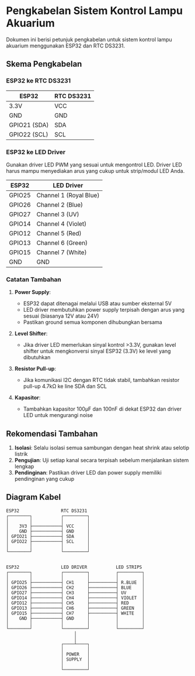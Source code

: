 # Pengkabelan Sistem Kontrol Lampu Akuarium

Dokumen ini berisi petunjuk pengkabelan untuk sistem kontrol lampu akuarium menggunakan ESP32 dan RTC DS3231.

## Skema Pengkabelan

### ESP32 ke RTC DS3231

| ESP32 | RTC DS3231 |
|-------|------------|
| 3.3V  | VCC        |
| GND   | GND        |
| GPIO21 (SDA) | SDA  |
| GPIO22 (SCL) | SCL  |

### ESP32 ke LED Driver

Gunakan driver LED PWM yang sesuai untuk mengontrol LED. Driver LED harus mampu menyediakan arus yang cukup untuk strip/modul LED Anda.

| ESP32 | LED Driver |
|-------|------------|
| GPIO25 | Channel 1 (Royal Blue) |
| GPIO26 | Channel 2 (Blue) |
| GPIO27 | Channel 3 (UV) |
| GPIO14 | Channel 4 (Violet) |
| GPIO12 | Channel 5 (Red) |
| GPIO13 | Channel 6 (Green) |
| GPIO15 | Channel 7 (White) |
| GND   | GND        |

### Catatan Tambahan

1. **Power Supply**:
   - ESP32 dapat ditenagai melalui USB atau sumber eksternal 5V
   - LED driver membutuhkan power supply terpisah dengan arus yang sesuai (biasanya 12V atau 24V)
   - Pastikan ground semua komponen dihubungkan bersama

2. **Level Shifter**:
   - Jika driver LED memerlukan sinyal kontrol >3.3V, gunakan level shifter untuk mengkonversi sinyal ESP32 (3.3V) ke level yang dibutuhkan

3. **Resistor Pull-up**:
   - Jika komunikasi I2C dengan RTC tidak stabil, tambahkan resistor pull-up 4.7kΩ ke line SDA dan SCL
   
4. **Kapasitor**:
   - Tambahkan kapasitor 100µF dan 100nF di dekat ESP32 dan driver LED untuk mengurangi noise

## Rekomendasi Tambahan

1. **Isolasi**: Selalu isolasi semua sambungan dengan heat shrink atau selotip listrik
2. **Pengujian**: Uji setiap kanal secara terpisah sebelum menjalankan sistem lengkap
3. **Pendinginan**: Pastikan driver LED dan power supply memiliki pendinginan yang cukup

## Diagram Kabel

```
ESP32                RTC DS3231
┌────────┐           ┌─────────┐
│        │           │         │
│    3V3 ├───────────┤ VCC     │
│    GND ├───────────┤ GND     │
│ GPIO21 ├───────────┤ SDA     │
│ GPIO22 ├───────────┤ SCL     │
│        │           │         │
└────────┘           └─────────┘


ESP32                LED DRIVER           LED STRIPS
┌────────┐           ┌─────────┐          ┌─────────┐
│        │           │         │          │         │
│ GPIO25 ├───────────┤ CH1     ├──────────┤ R.BLUE  │
│ GPIO26 ├───────────┤ CH2     ├──────────┤ BLUE    │
│ GPIO27 ├───────────┤ CH3     ├──────────┤ UV      │
│ GPIO14 ├───────────┤ CH4     ├──────────┤ VIOLET  │
│ GPIO12 ├───────────┤ CH5     ├──────────┤ RED     │
│ GPIO13 ├───────────┤ CH6     ├──────────┤ GREEN   │
│ GPIO15 ├───────────┤ CH7     ├──────────┤ WHITE   │
│    GND ├───────────┤ GND     │          │         │
│        │           │         │          │         │
└────────┘           └─────────┘          └─────────┘
                          │
                          │
                     ┌────┴────┐
                     │         │
                     │ POWER   │
                     │ SUPPLY  │
                     │         │
                     └─────────┘